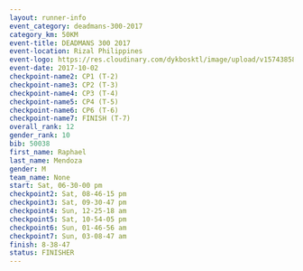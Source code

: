 ```yaml
---
layout: runner-info 
event_category: deadmans-300-2017 
category_km: 50KM 
event-title: DEADMANS 300 2017 
event-location: Rizal Philippines 
event-logo: https://res.cloudinary.com/dykbosktl/image/upload/v1574385898/Logo/2017-DM300-Logo_ljecaw.jpg 
event-date: 2017-10-02 
checkpoint-name2: CP1 (T-2) 
checkpoint-name3: CP2 (T-3) 
checkpoint-name4: CP3 (T-4) 
checkpoint-name5: CP4 (T-5) 
checkpoint-name6: CP6 (T-6) 
checkpoint-name7: FINISH (T-7) 
overall_rank: 12
gender_rank: 10
bib: 50038
first_name: Raphael
last_name: Mendoza
gender: M
team_name: None
start: Sat, 06-30-00 pm
checkpoint2: Sat, 08-46-15 pm
checkpoint3: Sat, 09-30-47 pm
checkpoint4: Sun, 12-25-18 am
checkpoint5: Sat, 10-54-05 pm
checkpoint6: Sun, 01-46-56 am
checkpoint7: Sun, 03-08-47 am
finish: 8-38-47
status: FINISHER
---
```

